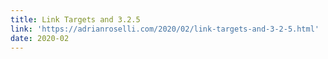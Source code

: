 ```yaml
---
title: Link Targets and 3.2.5
link: 'https://adrianroselli.com/2020/02/link-targets-and-3-2-5.html'
date: 2020-02
---
```


